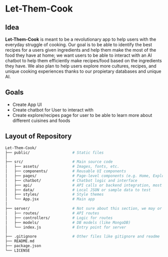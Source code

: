 # Let-Them-Cook

## Idea

**Let-Them-Cook** is meant to be a revolutionary app to help users with the everyday struggle of cooking. Our goal is to be able to identify the best recipes for a users given ingredients and help them make the most of the food they have at home; we want users to be able to interact with an AI chatbot to help them efficiently make recipes/food based on the ingredients they have. We also plan to help users explore more cultures, recipes, and unique cooking experiences thanks to our propietary databases and unique AI.

## Goals

- Create App UI
- Create chatbot for User to interact with
- Create explore/recipes page for user to be able to learn more about different cuisines and foods

## Layout of Repository

```bash
Let-Them-Cook/
├── public/                   # Static files 
│
├── src/                      # Main source code
│   ├── assets/               # Images, fonts, etc.
│   ├── components/           # Reusable UI components
│   ├── pages/                # Page-level components (e.g. Home, Explore, Recipe)
│   ├── chatbot/              # Chatbot logic and interface
│   ├── api/                  # API calls or backend integration, most likely Chat GPT API
│   ├── data/                 # Local JSON or sample data to test
│   ├── styles/               # Style themes
│   └── App.jsx               # Main app 
│
├── server/                   # Not sure about this section, we may or may not use our own backend (potentially thinking of firestore)
│   ├── routes/               # API routes
│   ├── controllers/          # Logic for routes
│   ├── models/               # DB models (like MongoDB)
│   └── index.js              # Entry point for server
│
├── .gitignore                # Other files like gitignore and readme
├── README.md
├── package.json
└── LICENSE
